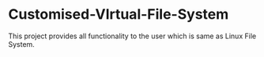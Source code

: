 # Customised-VIrtual-File-System
This project provides all functionality to the user which is same as Linux File System.
